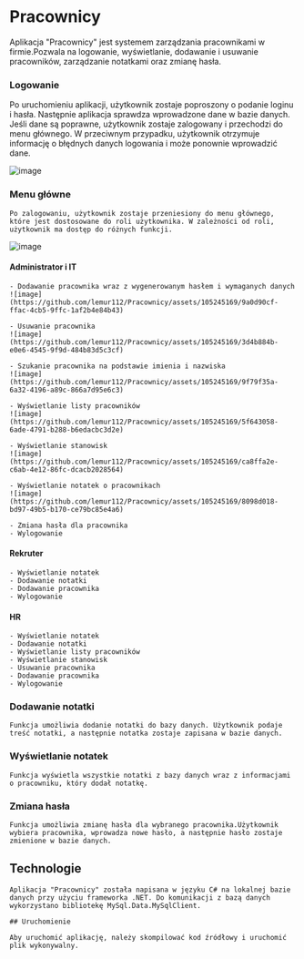 # Pracownicy
Aplikacja "Pracownicy" jest systemem zarządzania pracownikami w firmie.Pozwala na logowanie, wyświetlanie, dodawanie i usuwanie pracowników, zarządzanie notatkami oraz zmianę hasła.

### Logowanie

Po uruchomieniu aplikacji, użytkownik zostaje poproszony o podanie loginu i hasła. Następnie aplikacja sprawdza wprowadzone dane w bazie danych. Jeśli dane są poprawne, użytkownik zostaje zalogowany i przechodzi do menu głównego. W przeciwnym przypadku, użytkownik otrzymuje informację o błędnych danych logowania i może ponownie wprowadzić dane.

![image](https://github.com/lemur112/Pracownicy/assets/105245169/c99acd6f-81fa-4885-a8c0-e8b74abd80cf)

    
### Menu główne

    Po zalogowaniu, użytkownik zostaje przeniesiony do menu głównego, które jest dostosowane do roli użytkownika. W zależności od roli, użytkownik ma dostęp do różnych funkcji.
![image](https://github.com/lemur112/Pracownicy/assets/105245169/2fc796da-1618-436c-ac44-a0aaf24e1dd9)

#### Administrator i IT

    - Dodawanie pracownika wraz z wygenerowanym hasłem i wymaganych danych
    ![image](https://github.com/lemur112/Pracownicy/assets/105245169/9a0d90cf-ffac-4cb5-9ffc-1af2b4e84b43)

    - Usuwanie pracownika
    ![image](https://github.com/lemur112/Pracownicy/assets/105245169/3d4b884b-e0e6-4545-9f9d-484b83d5c3cf)

    - Szukanie pracownika na podstawie imienia i nazwiska
    ![image](https://github.com/lemur112/Pracownicy/assets/105245169/9f79f35a-6a32-4196-a89c-866a7d95e6c3)

    - Wyświetlanie listy pracowników
    ![image](https://github.com/lemur112/Pracownicy/assets/105245169/5f643058-6ade-4791-b288-b6edacbc3d2e)

    - Wyświetlanie stanowisk
    ![image](https://github.com/lemur112/Pracownicy/assets/105245169/ca8ffa2e-c6ab-4e12-86fc-dcacb2028564)

    - Wyświetlanie notatek o pracownikach
    ![image](https://github.com/lemur112/Pracownicy/assets/105245169/8098d018-bd97-49b5-b170-ce79bc85e4a6)

    - Zmiana hasła dla pracownika
    - Wylogowanie

#### Rekruter

    - Wyświetlanie notatek
    - Dodawanie notatki
    - Dodawanie pracownika
    - Wylogowanie


#### HR

    - Wyświetlanie notatek
    - Dodawanie notatki
    - Wyświetlanie listy pracowników
    - Wyświetlanie stanowisk
    - Usuwanie pracownika
    - Dodawanie pracownika
    - Wylogowanie

### Dodawanie notatki

    Funkcja umożliwia dodanie notatki do bazy danych. Użytkownik podaje treść notatki, a następnie notatka zostaje zapisana w bazie danych.

### Wyświetlanie notatek

    Funkcja wyświetla wszystkie notatki z bazy danych wraz z informacjami o pracowniku, który dodał notatkę.

### Zmiana hasła

    Funkcja umożliwia zmianę hasła dla wybranego pracownika.Użytkownik wybiera pracownika, wprowadza nowe hasło, a następnie hasło zostaje zmienione w bazie danych.

## Technologie

    Aplikacja "Pracownicy" została napisana w języku C# na lokalnej bazie danych przy użyciu frameworka .NET. Do komunikacji z bazą danych wykorzystano bibliotekę MySql.Data.MySqlClient.

    ## Uruchomienie

    Aby uruchomić aplikację, należy skompilować kod źródłowy i uruchomić plik wykonywalny.
